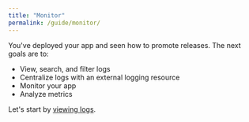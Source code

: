 ```yaml
---
title: "Monitor"
permalink: /guide/monitor/
---
```


You've deployed your app and seen how to promote releases. The next goals are to:

- View, search, and filter logs
- Centralize logs with an external logging resource
- Monitor your app
- Analyze metrics

Let's start by [viewing logs](/guide/logs).
